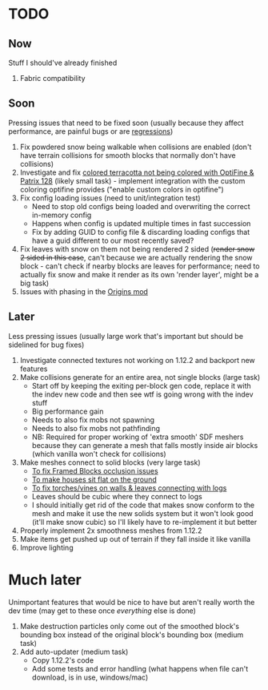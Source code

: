 # TODO
## Now
Stuff I should've already finished
1. Fabric compatibility

## Soon
Pressing issues that need to be fixed soon (usually because they affect performance, are painful bugs or are [regressions](https://en.wikipedia.org/wiki/Software_regression))
1. Fix powdered snow being walkable when collisions are enabled (don't have terrain collisions for smooth blocks that normally don't have collisions)
1. Investigate and fix [colored terracotta not being colored with OptiFine & Patrix 128](https://discord.com/channels/493715188843937793/520716613574590494/962760253378822276) (likely small task) - implement integration with the custom coloring optifine provides ("enable custom colors in optifine")
1. Fix config loading issues (need to unit/integration test)
   - Need to stop old configs being loaded and overwriting the correct in-memory config
   - Happens when config is updated multiple times in fast succession
   - Fix by adding GUID to config file & discarding loading configs that have a guid different to our most recently saved?
1. Fix leaves with snow on them not being rendered 2 sided (~~render snow 2 sided in this case~~, can't because we are actually rendering the snow block - can't check if nearby blocks are leaves for performance; need to actually fix snow and make it render as its own 'render layer', might be a big task)
1. Issues with phasing in the [Origins mod](https://www.curseforge.com/minecraft/mc-mods/origins-forge)

## Later
Less pressing issues (usually large work that's important but should be sidelined for bug fixes)
1. Investigate connected textures not working on 1.12.2 and backport new features
1. Make collisions generate for an entire area, not single blocks (large task)
   - Start off by keeping the exiting per-block gen code, replace it with the indev new code and then see wtf is going wrong with the indev stuff
   - Big performance gain
   - Needs to also fix mobs not spawning
   - Needs to also fix mobs not pathfinding
   - NB: Required for proper working of 'extra smooth' SDF meshers because they can generate a mesh that falls mostly inside air blocks (which vanilla won't check for collisions)
1. Make meshes connect to solid blocks (very large task)
   - [To fix Framed Blocks occlusion issues](https://discord.com/channels/313125603924639766/540691915373412393/972656116829925416)
   - [To make houses sit flat on the ground](https://discord.com/channels/493715188843937793/493715189338734595/959669519725494323)
   - [To fix torches/vines on walls & leaves connecting with logs](https://discord.com/channels/493715188843937793/493715189338734595/955388320723120178)
   - Leaves should be cubic where they connect to logs
   - I should initially get rid of the code that makes snow conform to the mesh and make it use the new solids system but it won't look good (it'll make snow cubic) so I'll likely have to re-implement it but better
1. Properly implement 2x smoothness meshes from 1.12.2
1. Make items get pushed up out of terrain if they fall inside it like vanilla
1. Improve lighting

# Much later
Unimportant features that would be nice to have but aren't really worth the dev time (may get to these once *everything* else is done)
1. Make destruction particles only come out of the smoothed block's bounding box instead of the original block's bounding box (medium task)
1. Add auto-updater (medium task)
   - Copy 1.12.2's code
   - Add some tests and error handling (what happens when file can't download, is in use, windows/mac)
